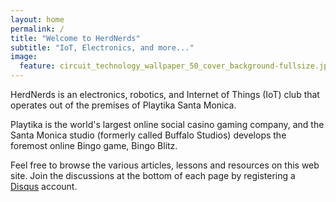 ```yaml
---
layout: home
permalink: /
title: "Welcome to HerdNerds"
subtitle: "IoT, Electronics, and more..."
image:
  feature: circuit_technology_wallpaper_50_cover_background-fullsize.jpg
---
```


HerdNerds is an electronics, robotics, and Internet of Things (IoT) club that operates out of the premises of Playtika Santa Monica.

Playtika is the world's largest online social casino gaming company, and the Santa Monica studio (formerly called Buffalo Studios) develops the foremost online Bingo game, Bingo Blitz.

Feel free to browse the various articles, lessons and resources on this web site. Join the discussions at the bottom of each page by registering a [Disqus](http://www.disqus.com/) account.
